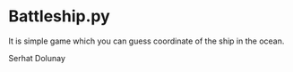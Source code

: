 # Battleship.py

It is simple game which you can guess coordinate of the ship in the ocean.

Serhat Dolunay
